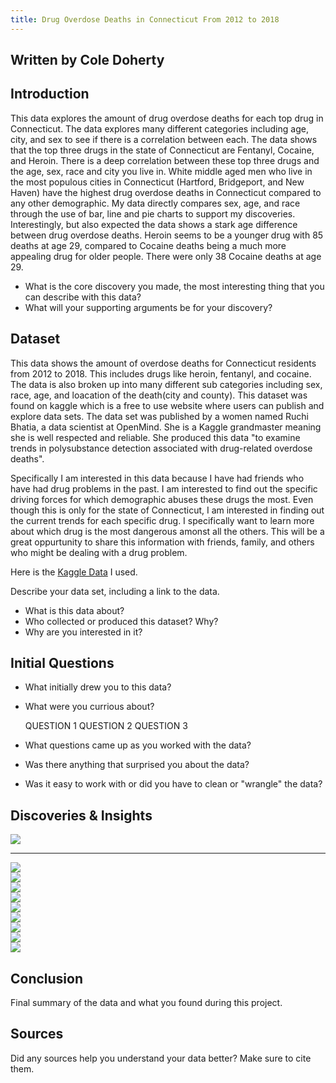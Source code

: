 ```yaml
---
title: Drug Overdose Deaths in Connecticut From 2012 to 2018
---
```

## Written by Cole Doherty

## Introduction
This data explores the amount of drug overdose deaths for each top drug in Connecticut. The data explores many different categories including age, city, and sex to see if there is a correlation between each. The data shows that the top three drugs in the state of Connecticut are Fentanyl, Cocaine, and Heroin. There is a deep correlation between these top three drugs and the age, sex, race and city you live in. White middle aged men who live in the most populous cities in Connecticut (Hartford, Bridgeport, and New Haven) have the highest drug overdose deaths in Connecticut compared to any other demographic. My data directly compares sex, age, and race through the use of bar, line and pie charts to support my discoveries. Interestingly, but also expected the data shows a stark age difference between drug overdose deaths. Heroin seems to be a younger drug with 85 deaths at age 29, compared to Cocaine deaths being a much more appealing drug for older people. There were only 38 Cocaine deaths at age 29.
- What is the core discovery you made, the most interesting thing that you can describe with this data? 
- What will your supporting arguments be for your discovery?

## Dataset 

This data shows the amount of overdose deaths for Connecticut residents from 2012 to 2018. This includes drugs like heroin, fentanyl, and cocaine. The data is also broken up into many different sub categories including sex, race, age, and loacation of the death(city and county). This dataset was found on kaggle which is a free to use website where users can publish and explore data sets. The data set was published by a women named Ruchi Bhatia, a data scientist at OpenMind. She is a Kaggle grandmaster meaning she is well respected and reliable. She produced this data "to examine trends in polysubstance detection associated with drug-related overdose deaths".

Specifically I am interested in this data because I have had friends who have had drug problems in the past. I am interested to find out the specific driving forces for which demographic abuses these drugs the most. Even though this is only for the state of Connecticut, I am interested in finding out the current trends for each specific drug. I specifically want to learn more about which drug is the most dangerous amonst all the others. This will be a great oppurtunity to share this information with friends, family, and others who might be dealing with a drug problem. 

Here is the [Kaggle Data](https://www.kaggle.com/ruchi798/drug-overdose-deaths) I used.

Describe your data set, including a link to the data. 
- What is this data about?
- Who collected or produced this dataset? Why?
- Why are you interested in it?

## Initial Questions

- What initially drew you to this data? 
- What were you currious about? 

    QUESTION 1
    QUESTION 2
    QUESTION 3
  
- What questions came up as you worked with the data? 
- Was there anything that surprised you about the data?
- Was it easy to work with or did you have to clean or "wrangle" the data?

## Discoveries & Insights

<img src="https://cdn.discordapp.com/attachments/899489276700557352/949050124615692288/unknown.png">

<br />
<hr />

<img src="https://media.discordapp.net/attachments/899489276700557352/949051357430702110/unknown.png?width=580&height=676">

<br />

<img src="https://media.discordapp.net/attachments/899489276700557352/949051785904021604/unknown.png?width=880&height=676">

<br />

<img src="https://media.discordapp.net/attachments/899489276700557352/949052157171224637/unknown.png?width=815&height=676">

<br />

<img src="https://media.discordapp.net/attachments/899489276700557352/949052415842340864/unknown.png?width=870&height=676">

<br />

<img src="https://media.discordapp.net/attachments/899489276700557352/949055992476352562/unknown.png?width=894&height=676">

<br />

<img src="https://media.discordapp.net/attachments/899489276700557352/949052988763275294/unknown.png?width=879&height=676">

<br />

<img src="https://media.discordapp.net/attachments/899489276700557352/949056292331339836/unknown.png?width=887&height=676">

<br />

<img src="https://media.discordapp.net/attachments/899489276700557352/949053570177703966/unknown.png?width=857&height=676">

<br />

<img src="https://media.discordapp.net/attachments/899489276700557352/949053807650828318/unknown.png?width=876&height=676">

<br />

## Conclusion

Final summary of the data and what you found during this project.

## Sources

Did any sources help you understand your data better? Make sure to cite them.
